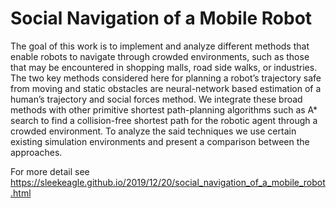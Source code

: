 # Social Navigation of a Mobile Robot

The goal of this work is to implement and analyze different methods that enable robots
to navigate through crowded environments, such as those that may be encountered in
shopping malls, road side walks, or industries.  The two key methods considered here for
planning a robot’s trajectory safe from moving and static obstacles are neural-network
based estimation of a human’s trajectory and social forces method.  We integrate these
broad methods with other primitive shortest path-planning algorithms such as A* search
to find a collision-free shortest path for the robotic agent through a crowded environment.
To  analyze  the  said  techniques  we  use  certain  existing  simulation  environments  and
present a comparison between the approaches.

For more detail see 
https://sleekeagle.github.io/2019/12/20/social_navigation_of_a_mobile_robot.html

